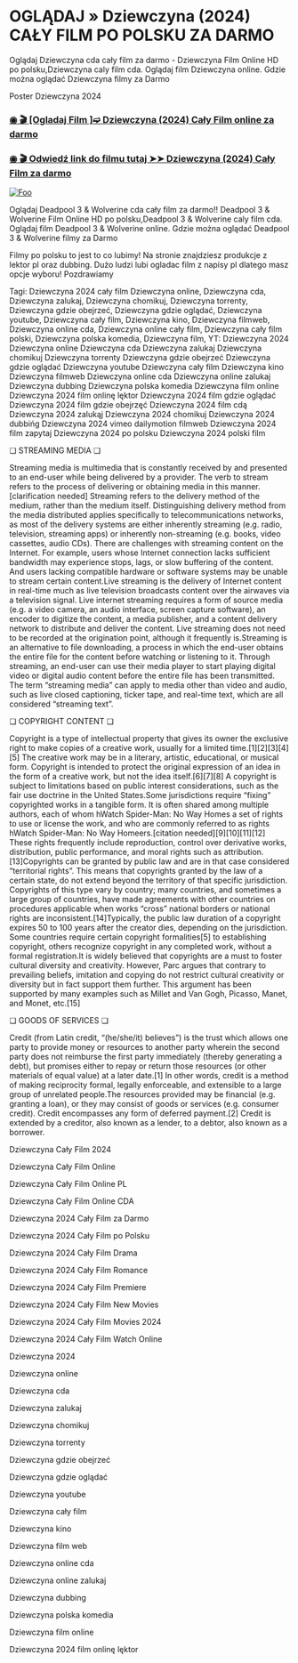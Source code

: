 # OGLĄDAJ » Dziewczyna (2024) CAŁY FILM PO POLSKU ZA DARMO

Oglądaj Dziewczyna cda cały film za darmo - Dziewczyna Film Online HD po polsku,Dziewczyna caly film cda. Oglądaj film Dziewczyna online. Gdzie można oglądać Dziewczyna filmy za Darmo


Poster Dziewczyna 2024

<div class="markdown-heading" dir="auto"><h3 tabindex="-1" class="heading-element" dir="auto"><a href="https://bit.ly/Supernowa-caly-film-polsku">◉ 🎬 [Ogladaj Film ]➫ Dziewczyna (2024) Cały Film online za darmo</a></h3></p>

<div class="markdown-heading" dir="auto"><h3 tabindex="-1" class="heading-element" dir="auto"><a href="https://bit.ly/Supernowa-caly-film-polsku">◉ 🎬 Odwiedź link do filmu tutaj ➤➤ Dziewczyna (2024) Cały Film za darmo</a></h3></p>


[![Foo](https://camo.githubusercontent.com/917e6ed5c302499242165dcc02bdbce85c075fd21b35918eb9c0b771855261b8/68747470733a2f2f7374617469632e7769787374617469632e636f6d2f6d656469612f6232343966395f61646163386637306662336634356238383639313639366337376465313866337e6d76322e676966)](https://bit.ly/Supernowa-caly-film-polsku)


Oglądaj Deadpool 3 & Wolverine cda cały film za darmo!! Deadpool 3 & Wolverine Film Online HD po polsku,Deadpool 3 & Wolverine caly film cda. Oglądaj film Deadpool 3 & Wolverine online. Gdzie można oglądać Deadpool 3 & Wolverine filmy za Darmo


Filmy po polsku to jest to co lubimy! Na stronie znajdziesz produkcje z lektor pl oraz dubbing. Dużo ludzi lubi ogladac film z napisy pl dlatego masz opcje wyboru! Pozdrawiamy


Tagi: Dziewczyna 2024 cały film Dziewczyna online, Dziewczyna cda, Dziewczyna zalukaj, Dziewczyna chomikuj, Dziewczyna torrenty, Dziewczyna gdzie obejrzeć, Dziewczyna gdzie oglądać, Dziewczyna youtube, Dziewczyna cały film, Dziewczyna kino, Dziewczyna filmweb, Dziewczyna online cda, Dziewczyna online cały film, Dziewczyna cały film polski, Dziewczyna polska komedia, Dziewczyna film, YT: Dziewczyna 2024 Dziewczyna online Dziewczyna cda Dziewczyna zalukaj Dziewczyna chomikuj Dziewczyna torrenty Dziewczyna gdzie obejrzeć Dziewczyna gdzie oglądać Dziewczyna youtube Dziewczyna cały film Dziewczyna kino Dziewczyna filmweb Dziewczyna online cda Dziewczyna online zalukaj Dziewczyna dubbing Dziewczyna polska komedia Dziewczyna film online Dziewczyna 2024 film onlinę lęktor Dziewczyna 2024 film gdzie oglądać Dziewczyna 2024 film gdzie obejrzęć Dziewczyna 2024 film cdą Dziewczyna 2024 zalukąj Dziewczyna 2024 chomikuj Dziewczyna 2024 dubbińg Dziewczyna 2024 vimeo dailymotion filmweb Dziewczyna 2024 film zapytaj Dziewczyna 2024 po polsku Dziewczyna 2024 polski film


❏ STREAMING MEDIA ❏


Streaming media is multimedia that is constantly received by and presented to an end-user while being delivered by a provider. The verb to stream refers to the process of delivering or obtaining media in this manner.[clarification needed] Streaming refers to the delivery method of the medium, rather than the medium itself. Distinguishing delivery method from the media distributed applies specifically to telecommunications networks, as most of the delivery systems are either inherently streaming (e.g. radio, television, streaming apps) or inherently non-streaming (e.g. books, video cassettes, audio CDs). There are challenges with streaming content on the Internet. For example, users whose Internet connection lacks sufficient bandwidth may experience stops, lags, or slow buffering of the content. And users lacking compatible hardware or software systems may be unable to stream certain content.Live streaming is the delivery of Internet content in real-time much as live television broadcasts content over the airwaves via a television signal. Live internet streaming requires a form of source media (e.g. a video camera, an audio interface, screen capture software), an encoder to digitize the content, a media publisher, and a content delivery network to distribute and deliver the content. Live streaming does not need to be recorded at the origination point, although it frequently is.Streaming is an alternative to file downloading, a process in which the end-user obtains the entire file for the content before watching or listening to it. Through streaming, an end-user can use their media player to start playing digital video or digital audio content before the entire file has been transmitted. The term “streaming media” can apply to media other than video and audio, such as live closed captioning, ticker tape, and real-time text, which are all considered “streaming text”.


❏ COPYRIGHT CONTENT ❏


Copyright is a type of intellectual property that gives its owner the exclusive right to make copies of a creative work, usually for a limited time.[1][2][3][4][5] The creative work may be in a literary, artistic, educational, or musical form. Copyright is intended to protect the original expression of an idea in the form of a creative work, but not the idea itself.[6][7][8] A copyright is subject to limitations based on public interest considerations, such as the fair use doctrine in the United States.Some jurisdictions require “fixing” copyrighted works in a tangible form. It is often shared among multiple authors, each of whom hWatch Spider-Man: No Way Homes a set of rights to use or license the work, and who are commonly referred to as rights hWatch Spider-Man: No Way Homeers.[citation needed][9][10][11][12] These rights frequently include reproduction, control over derivative works, distribution, public performance, and moral rights such as attribution. [13]Copyrights can be granted by public law and are in that case considered “territorial rights”. This means that copyrights granted by the law of a certain state, do not extend beyond the territory of that specific jurisdiction. Copyrights of this type vary by country; many countries, and sometimes a large group of countries, have made agreements with other countries on procedures applicable when works “cross” national borders or national rights are inconsistent.[14]Typically, the public law duration of a copyright expires 50 to 100 years after the creator dies, depending on the jurisdiction. Some countries require certain copyright formalities[5] to establishing copyright, others recognize copyright in any completed work, without a formal registration.It is widely believed that copyrights are a must to foster cultural diversity and creativity. However, Parc argues that contrary to prevailing beliefs, imitation and copying do not restrict cultural creativity or diversity but in fact support them further. This argument has been supported by many examples such as Millet and Van Gogh, Picasso, Manet, and Monet, etc.[15]


❏ GOODS OF SERVICES ❏


Credit (from Latin credit, “(he/she/it) believes”) is the trust which allows one party to provide money or resources to another party wherein the second party does not reimburse the first party immediately (thereby generating a debt), but promises either to repay or return those resources (or other materials of equal value) at a later date.[1] In other words, credit is a method of making reciprocity formal, legally enforceable, and extensible to a large group of unrelated people.The resources provided may be financial (e.g. granting a loan), or they may consist of goods or services (e.g. consumer credit). Credit encompasses any form of deferred payment.[2] Credit is extended by a creditor, also known as a lender, to a debtor, also known as a borrower.


Dziewczyna Cały Film 2024

Dziewczyna Cały Film Online

Dziewczyna Cały Film Online PL

Dziewczyna Cały Film Online CDA

Dziewczyna 2024 Cały Film za Darmo

Dziewczyna 2024 Cały Film po Polsku

Dziewczyna 2024 Cały Film Drama

Dziewczyna 2024 Cały Film Romance

Dziewczyna 2024 Cały Film Premiere

Dziewczyna 2024 Cały Film New Movies

Dziewczyna 2024 Cały Film Movies 2024

Dziewczyna 2024 Cały Film Watch Online

Dziewczyna 2024

Dziewczyna online

Dziewczyna cda

Dziewczyna zalukaj

Dziewczyna chomikuj

Dziewczyna torrenty

Dziewczyna gdzie obejrzeć

Dziewczyna gdzie oglądać

Dziewczyna youtube

Dziewczyna cały film

Dziewczyna kino

Dziewczyna film web

Dziewczyna online cda

Dziewczyna online zalukaj

Dziewczyna dubbing

Dziewczyna polska komedia

Dziewczyna film online

Dziewczyna 2024 film onlinę lęktor
